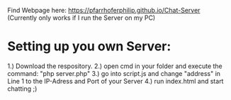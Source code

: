 Find Webpage here: https://pfarrhoferphilip.github.io/Chat-Server
(Currently only works if I run the Server on my PC)

# Setting up you own Server: #

1.) Download the respository.
2.) open cmd in your folder and execute the command: "php server.php"
3.) go into script.js and change "address" in Line 1 to the IP-Adress and Port of your Server
4.) run index.html and start chatting ;)
